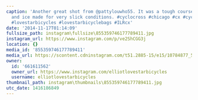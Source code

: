 ```yaml
---
caption: 'Another great shot from @pattylouwho55. It was a tough course today, snow
  and ice made for very slick conditions. #cyclocross #chicago #cx #cycling #chicagocrosscup
  #lovestarbicycles #lovestarbicyclebags #ILRcx'
date: '2014-11-17T01:14:09'
fullsize_path: instagram\fullsize\855359746177789411.jpg
instagram_url: https://www.instagram.com/p/ve2ShCGG3j
location: {}
media_id: '855359746177789411'
media_url: https://scontent.cdninstagram.com/t51.2885-15/e15/10784877_576021445861290_1117169235_n.jpg?ig_cache_key=ODU1MzU5NzQ2MTc3Nzg5NDEx.2
owner:
  id: '661611562'
  owner_url: https://www.instagram.com/elliotlovestarbicycles
  username: elliotlovestarbicycles
thumbnail_path: instagram\thumbnails\855359746177789411.jpg
utc_date: 1416186849
---
```

